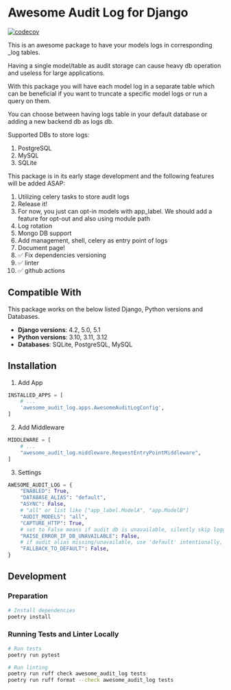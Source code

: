 # Awesome Audit Log for Django

[![codecov](https://codecov.io/github/AmooAti/awesome-audit-log-django/graph/badge.svg?token=D5SCFRSM7H)](https://codecov.io/github/AmooAti/awesome-audit-log-django)

This is an awesome package to have your models logs in corresponding _log tables.

Having a single model/table as audit storage can cause heavy db operation and useless for large applications.

With this package you will have each model log in a separate table which can be beneficial if you want to truncate a specific model logs or run a query on them.

You can choose between having logs table in your default database or adding a new backend db as logs db.

Supported DBs to store logs:
1. PostgreSQL
2. MySQL
3. SQLite

This package is in its early stage development and the following features will be added ASAP:
1. Utilizing celery tasks to store audit logs
2. Release it!
3. For now, you just can opt-in models with app_label. We should add a feature for opt-out and also using module path
4. Log rotation
5. Mongo DB support
6. Add management, shell, celery as entry point of logs
7. Document page!
8. ✅ Fix dependencies versioning
9. ✅ linter
10. ✅ github actions


## Compatible With 

This package works on the below listed Django, Python versions and Databases.

- **Django versions**: 4.2, 5.0, 5.1
- **Python versions**: 3.10, 3.11, 3.12
- **Databases**: SQLite, PostgreSQL, MySQL


## Installation

1. Add App
```python
INSTALLED_APPS = [
    # ...
    'awesome_audit_log.apps.AwesomeAuditLogConfig',
]
```
2. Add Middleware
```python
MIDDLEWARE = [
    # ...
    "awesome_audit_log.middleware.RequestEntryPointMiddleware",
]
```
3. Settings
```python
AWESOME_AUDIT_LOG = {
    "ENABLED": True,
    "DATABASE_ALIAS": "default",
    "ASYNC": False,
    # "all" or list like ["app_label.ModelA", "app.ModelB"]
    "AUDIT_MODELS": "all",
    "CAPTURE_HTTP": True,
    # set to False means if audit db is unavailable, silently skip logging (with a warning) instead of raising
    "RAISE_ERROR_IF_DB_UNAVAILABLE": False,
    # if audit alias missing/unavailable, use 'default' intentionally, this requires RAISE_ERROR_IF_DB_UNAVAILABLE is set to False
    "FALLBACK_TO_DEFAULT": False,
}
```

## Development

### Preparation

```bash
# Install dependencies
poetry install
```

### Running Tests and Linter Locally

```bash
# Run tests
poetry run pytest

# Run linting
poetry run ruff check awesome_audit_log tests
poetry run ruff format --check awesome_audit_log tests
```